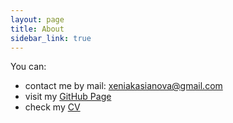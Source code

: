 ```yaml
---
layout: page
title: About
sidebar_link: true
---
```


You can: 
* contact me by mail: xeniakasianova@gmail.com
* visit my [GitHub Page](https://github.com/xenakas)
* check my [CV](https://github.com/xenakas/xenakas.github.io/blob/master/cv-xkasianova.pdf)




